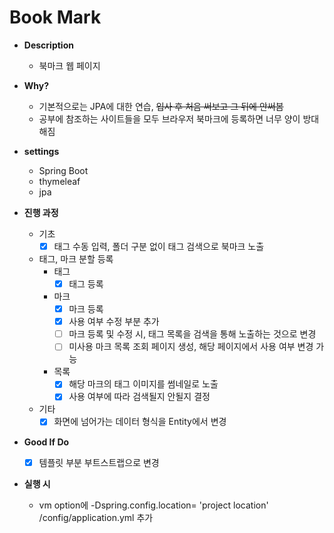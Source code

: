 # Book Mark 

- **Description**
    - 북마크 웹 페이지

- **Why?** 
    - 기본적으로는 JPA에 대한 연습, ~~입사 후 처음 써보고 그 뒤에 안써봄~~
    - 공부에 참조하는 사이트들을 모두 브라우저 북마크에 등록하면 너무 양이 방대해짐

- **settings**
    - Spring Boot
    - thymeleaf
    - jpa
    
- **진행 과정**

    - 기초 
        - [X] 태그 수동 입력, 폴더 구분 없이 태그 검색으로 북마크 노출
        
    - 태그, 마크 분할 등록
        - 태그 
            - [X] 태그 등록
        - 마크 
            - [X] 마크 등록
            - [X] 사용 여부 수정 부분 추가
            - [ ] 마크 등록 및 수정 시, 태그 목록을 검색을 통해 노출하는 것으로 변경
            - [ ] 미사용 마크 목록 조회 페이지 생성, 해당 페이지에서 사용 여부 변경 가능
        - 목록
            - [X] 해당 마크의 태그 이미지를 썸네일로 노출
            - [X] 사용 여부에 따라 검색될지 안될지 결정
            
    - 기타 
        - [X] 화면에 넘어가는 데이터 형식을 Entity에서 변경
 
- **Good If Do**
    - [X] 템플릿 부분 부트스트랩으로 변경
    
- **실행 시**
    - vm option에  -Dspring.config.location= 'project location' /config/application.yml 추가
